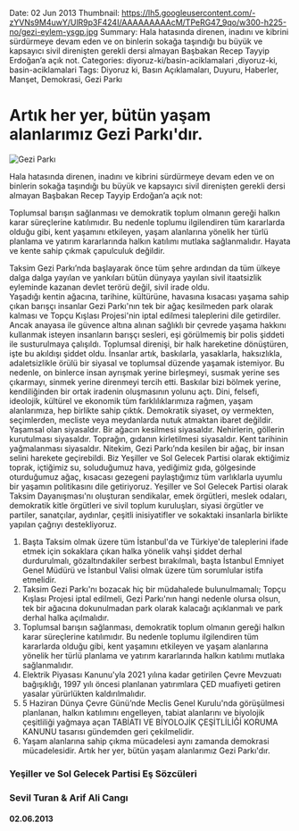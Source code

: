Date: 02 Jun 2013
Thumbnail: https://lh5.googleusercontent.com/-zYVNs9M4uwY/UlR9p3F424I/AAAAAAAAAcM/TPeRG47_9qo/w300-h225-no/gezi-eylem-ysgp.jpg
Summary: Hala hatasında direnen, inadını ve kibrini sürdürmeye devam eden ve on binlerin sokağa taşındığı bu büyük ve kapsayıcı sivil direnişten gerekli dersi almayan Başbakan Recep Tayyip Erdoğan’a açık not.
Categories: diyoruz-ki/basin-aciklamalari ,diyoruz-ki, basin-aciklamalari
Tags: Diyoruz ki, Basın Açıklamaları, Duyuru, Haberler, Manşet, Demokrasi, Gezi Parkı

# Artık her yer, bütün yaşam alanlarımız Gezi Parkı'dır.

![Gezi Parkı](https://lh5.googleusercontent.com/-zYVNs9M4uwY/UlR9p3F424I/AAAAAAAAAcM/TPeRG47_9qo/w300-h225-no/gezi-eylem-ysgp.jpg)


Hala hatasında direnen, inadını ve kibrini sürdürmeye devam eden ve on binlerin sokağa taşındığı bu büyük ve kapsayıcı sivil direnişten gerekli dersi almayan Başbakan Recep Tayyip Erdoğan’a açık not:

Toplumsal barışın sağlanması ve demokratik toplum olmanın gereği halkın karar süreçlerine katılımıdır. Bu nedenle toplumu ilgilendiren tüm kararlarda olduğu gibi, kent yaşamını etkileyen, yaşam alanlarına yönelik her türlü planlama ve  yatırım kararlarında halkın katılımı mutlaka sağlanmalıdır. Hayata ve kente sahip çıkmak çapulculuk değildir.

Taksim Gezi Parkı’nda başlayarak önce tüm şehre  ardından da tüm ülkeye dalga dalga yayılan ve yankıları bütün dünyaya yayılan sivil itaatsizlik eyleminde kazanan devlet terörü değil, sivil irade oldu.  
Yaşadığı kentin ağacına, tarihine, kültürüne, havasına kısacası yaşama sahip çıkan barışçı insanlar Gezi Parkı'nın tek bir ağaç kesilmeden park olarak kalması ve Topçu Kışlası Projesi'nin iptal edilmesi taleplerini dile getirdiler. 
Ancak anayasa ile güvence altına alınan sağlıklı bir çevrede yaşama hakkını kullanmak isteyen insanların barışçı sesleri, eşi görülmemiş bir polis şiddeti ile susturulmaya çalışıldı.
Toplumsal direnişi, bir halk hareketine dönüştüren, işte bu akıldışı şiddet oldu. İnsanlar artık, baskılarla, yasaklarla, haksızlıkla, adaletsizlikle örülü bir siyasal ve toplumsal düzende yaşamak istemiyor. Bu nedenle, on binlerce insan ayrışmak yerine birleşmeyi, susmak yerine ses çıkarmayı, sinmek yerine direnmeyi tercih etti. Baskılar bizi bölmek yerine, kendiliğinden bir ortak iradenin oluşmasının yolunu açtı. Dini, felsefi, ideolojik, kültürel ve ekonomik tüm farklılıklarımıza rağmen, yaşam alanlarımıza, hep birlikte sahip çıktık.
Demokratik siyaset, oy vermekten, seçimlerden, mecliste veya meydanlarda nutuk atmaktan ibaret değildir. Yaşamsal olan siyasaldır. Bir ağacın kesilmesi siyasaldır. Nehirlerin, göllerin kurutulması siyasaldır. Toprağın, gıdanın kirletilmesi siyasaldır. Kent tarihinin yağmalanması siyasaldır. Nitekim, Gezi Parkı’nda kesilen bir ağaç, bir insan selini harekete geçirebildi. 
Biz Yeşiller ve Sol Gelecek Partisi olarak ektiğimiz toprak, içtiğimiz su, soluduğumuz hava, yediğimiz gıda, gölgesinde oturduğumuz ağaç, kısacası gezegeni paylaştığımız tüm varlıklarla uyumlu bir yaşamın politikasını dile getiriyoruz.
Yeşiller ve Sol Gelecek Partisi olarak Taksim Dayanışması'nı oluşturan sendikalar, emek örgütleri, meslek odaları, demokratik kitle örgütleri ve sivil toplum kuruluşları, siyasi örgütler ve partiler, sanatçılar, aydınlar, çeşitli inisiyatifler ve sokaktaki insanlarla birlikte yapılan çağrıyı destekliyoruz. 

1.	Başta Taksim olmak üzere tüm İstanbul'da ve Türkiye'de taleplerini ifade etmek için sokaklara çıkan halka yönelik vahşi şiddet derhal durdurulmalı, gözaltındakiler serbest bırakılmalı, başta İstanbul Emniyet Genel Müdürü ve İstanbul Valisi olmak üzere tüm sorumlular istifa etmelidir. 
2.	Taksim Gezi Parkı'nı bozacak hiç bir müdahalede bulunulmamalı; Topçu Kışlası Projesi iptal edilmeli, Gezi Parkı'nın hangi nedenle olursa olsun, tek bir ağacına dokunulmadan park olarak kalacağı açıklanmalı ve park derhal halka açılmalıdır. 
3.	Toplumsal barışın sağlanması, demokratik toplum olmanın gereği halkın karar süreçlerine katılımıdır. Bu nedenle toplumu ilgilendiren tüm kararlarda olduğu gibi, kent yaşamını etkileyen ve  yaşam alanlarına yönelik her türlü planlama ve yatırım kararlarında halkın katılımı mutlaka sağlanmalıdır.
4.	Elektrik Piyasası Kanunu'yla 2021 yılına kadar getirilen Çevre Mevzuatı bağışıklığı, 1997 yılı öncesi planlanan yatırımlara ÇED muafiyeti getiren yasalar  yürürlükten kaldırılmalıdır.
5.	5 Haziran Dünya Çevre Günü’nde Meclis Genel Kurulu'nda görüşülmesi planlanan, halkın katılımını engelleyen, tabiat alanlarını ve biyolojik çeşitliliği yağmaya açan TABİATI VE BİYOLOJİK ÇEŞİTLİLİĞİ KORUMA KANUNU tasarısı gündemden geri çekilmelidir.
6.	Yaşam alanlarına sahip çıkma mücadelesi aynı zamanda demokrasi mücadelesidir. Artık her yer, bütün yaşam alanlarımız Gezi Parkı'dır. 



### Yeşiller ve Sol Gelecek Partisi Eş Sözcüleri
### Sevil Turan & Arif Ali Cangı

#### 02.06.2013
